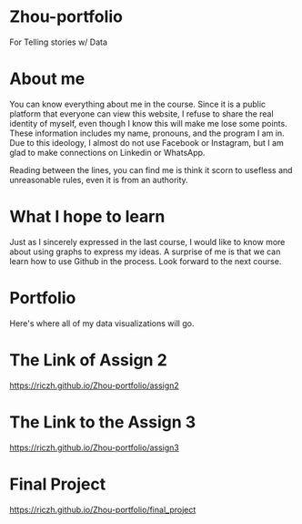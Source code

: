 # Zhou-portfolio
For Telling stories w/ Data

# About me 
You can know everything about me in the course. Since it is a public platform that everyone can view this website, I refuse to share the real identity of myself, even though I know this will make me lose some points. These information includes my name, pronouns, and the program I am in. Due to this ideology, I almost do not use Facebook or Instagram, but I am glad to make connections on Linkedin or WhatsApp. 

Reading between the lines, you can find me is think it scorn to usefless and unreasonable rules, even it is from an authority.
 
# What I hope to learn 
Just as I sincerely expressed in the last course, I would like to know more about using graphs to express my ideas. A surprise of me is that we can learn how to use Github in the process. Look forward to the next course.

# Portfolio
Here's where all of my data visualizations will go.

# The Link of Assign 2
https://riczh.github.io/Zhou-portfolio/assign2

# The Link to the Assign 3
https://riczh.github.io/Zhou-portfolio/assign3

# Final Project
https://riczh.github.io/Zhou-portfolio/final_project
